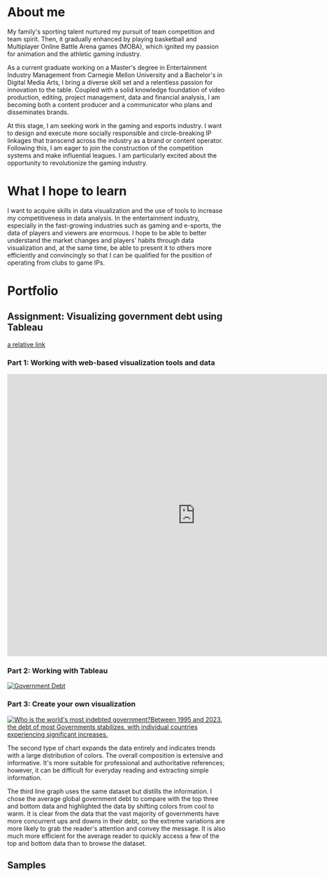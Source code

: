 # About me
My family's sporting talent nurtured my pursuit of team competition and team spirit. Then, it gradually enhanced by playing basketball and Multiplayer Online Battle Arena games (MOBA), which ignited my passion for animation and the athletic gaming industry. 

As a current graduate working on a Master's degree in Entertainment Industry Management from Carnegie Mellon University and a Bachelor's in Digital Media Arts, I bring a diverse skill set and a relentless passion for innovation to the table. Coupled with a solid knowledge foundation of video production, editing, project management, data and financial analysis, I am becoming both a content producer and a communicator who plans and disseminates brands.

At this stage, I am seeking work in the gaming and esports industry. I want to design and execute more socially responsible and circle-breaking IP linkages that transcend across the industry as a brand or content operator. Following this, I am eager to join the construction of the competition systems and make influential leagues. I am particularly excited about the opportunity to revolutionize the gaming industry.
# What I hope to learn
I want to acquire skills in data visualization and the use of tools to increase my competitiveness in data analysis. In the entertainment industry, especially in the fast-growing industries such as gaming and e-sports, the data of players and viewers are enormous. I hope to be able to better understand the market changes and players' habits through data visualization and, at the same time, be able to present it to others more efficiently and convincingly so that I can be qualified for the position of operating from clubs to game IPs.
# Portfolio
## Assignment: Visualizing government debt using Tableau
[a relative link](/page2.md)
### Part 1: Working with web-based visualization tools and data
<iframe src="https://data.oecd.org/chart/7fad" width="860" height="645" style="border: 0" mozallowfullscreen="true" webkitallowfullscreen="true" allowfullscreen="true"><a href="https://data.oecd.org/chart/7fad" target="_blank">OECD Chart: General government debt, Total, % of GDP, 2018</a></iframe>

### Part 2: Working with Tableau 
<div class='tableauPlaceholder' id='viz1699400268023' style='position: relative'><noscript><a href='#'><img alt='Government Debt ' src='https:&#47;&#47;public.tableau.com&#47;static&#47;images&#47;Go&#47;GovernmentDebt1&#47;GovernmentDebt&#47;1_rss.png' style='border: none' /></a></noscript><object class='tableauViz'  style='display:none;'><param name='host_url' value='https%3A%2F%2Fpublic.tableau.com%2F' /> <param name='embed_code_version' value='3' /> <param name='site_root' value='' /><param name='name' value='GovernmentDebt1&#47;GovernmentDebt' /><param name='tabs' value='no' /><param name='toolbar' value='yes' /><param name='static_image' value='https:&#47;&#47;public.tableau.com&#47;static&#47;images&#47;Go&#47;GovernmentDebt1&#47;GovernmentDebt&#47;1.png' /> <param name='animate_transition' value='yes' /><param name='display_static_image' value='yes' /><param name='display_spinner' value='yes' /><param name='display_overlay' value='yes' /><param name='display_count' value='yes' /><param name='language' value='en-US' /></object></div>                
<script type='text/javascript'>                    
  var divElement = document.getElementById('viz1699400268023');                    
  var vizElement = divElement.getElementsByTagName('object')[0];                    
  vizElement.style.width='100%';vizElement.style.height=(divElement.offsetWidth*0.75)+'px';                    
  var scriptElement = document.createElement('script');                    
  scriptElement.src = 'https://public.tableau.com/javascripts/api/viz_v1.js';                    
  vizElement.parentNode.insertBefore(scriptElement, vizElement);                
</script>

### Part 3: Create your own visualization

<div class='tableauPlaceholder' id='viz1699418494323' style='position: relative'><noscript><a href='#'><img alt='Who is the world&#39;s most indebted government?Between 1995 and 2023, the debt of most Governments stabilizes, with individual countries experiencing significant increases. ' src='https:&#47;&#47;public.tableau.com&#47;static&#47;images&#47;Bo&#47;Book2_16994179170690&#47;Sheet2&#47;1_rss.png' style='border: none' /></a></noscript><object class='tableauViz'  style='display:none;'><param name='host_url' value='https%3A%2F%2Fpublic.tableau.com%2F' /> <param name='embed_code_version' value='3' /> <param name='site_root' value='' /><param name='name' value='Book2_16994179170690&#47;Sheet2' /><param name='tabs' value='no' /><param name='toolbar' value='yes' /><param name='static_image' value='https:&#47;&#47;public.tableau.com&#47;static&#47;images&#47;Bo&#47;Book2_16994179170690&#47;Sheet2&#47;1.png' /> <param name='animate_transition' value='yes' /><param name='display_static_image' value='yes' /><param name='display_spinner' value='yes' /><param name='display_overlay' value='yes' /><param name='display_count' value='yes' /><param name='language' value='en-US' /><param name='filter' value='publish=yes' /></object></div>                
<script type='text/javascript'>                    
  var divElement = document.getElementById('viz1699418494323');                    
  var vizElement = divElement.getElementsByTagName('object')[0];                    
  vizElement.style.width='100%';vizElement.style.height=(divElement.offsetWidth*0.75)+'px';                    
  var scriptElement = document.createElement('script');                    
  scriptElement.src = 'https://public.tableau.com/javascripts/api/viz_v1.js';                    
  vizElement.parentNode.insertBefore(scriptElement, vizElement);                
</script>

The second type of chart expands the data entirely and indicates trends with a large distribution of colors. The overall composition is extensive and informative. It's more suitable for professional and authoritative references; however, it can be difficult for everyday reading and extracting simple information.

The third line graph uses the same dataset but distills the information. I chose the average global government debt to compare with the top three and bottom data and highlighted the data by shifting colors from cool to warm. It is clear from the data that the vast majority of governments have more concurrent ups and downs in their debt, so the extreme variations are more likely to grab the reader's attention and convey the message. It is also much more efficient for the average reader to quickly access a few of the top and bottom data than to browse the dataset.

## Samples

